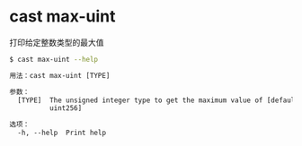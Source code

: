 # cast max-uint

打印给定整数类型的最大值

```bash
$ cast max-uint --help
```

```txt
用法：cast max-uint [TYPE]

参数：
  [TYPE]  The unsigned integer type to get the maximum value of [default:
          uint256]

选项：
  -h, --help  Print help
```